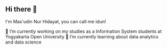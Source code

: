 ## Hi there 👋

I'm Mas'udin Nur Hidayat, you can call me idun!

🔭 I’m currently working on my studies as a Information System students at Yogyakarta Open University
🌱 I’m currently learning about data analytics and data science

<!--
**masudnh/masudnh** is a ✨ _special_ ✨ repository because its `README.md` (this file) appears on your GitHub profile.


- 🔭 I’m currently working on ...
- 🌱 I’m currently learning ...
- 👯 I’m looking to collaborate on ...
- 🤔 I’m looking for help with ...
- 💬 Ask me about ...
- 📫 How to reach me: ...
- 😄 Pronouns: ...
- ⚡ Fun fact: ...
-->

